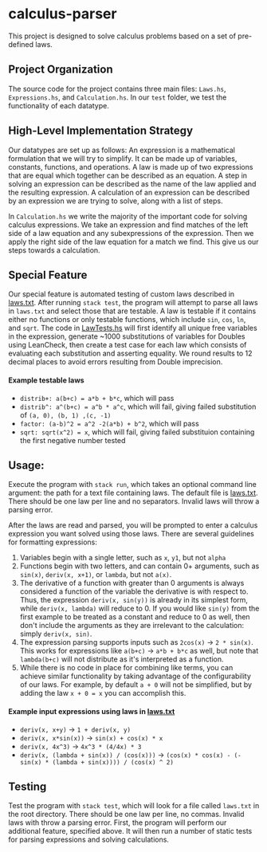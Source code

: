 # calculus-parser
This project is designed to solve calculus problems based on a set of pre-defined laws.

## Project Organization
The source code for the project contains three main files: `Laws.hs`, `Expressions.hs`, and `Calculation.hs`. In our `test` folder, we test the functionality of each datatype.

## High-Level Implementation Strategy
Our datatypes are set up as follows:
An expression is a mathematical formulation that we will try to simplify. It can be made up of variables, constants, functions, and operations. A law is made up of two expressions that are equal which together can be described as an equation. A step in solving an expression can be described as the name of the law applied and the resulting expression. A calculation of an expression can be described by an expression we are trying to solve, along with a list of steps.

In `Calculation.hs` we write the majority of the important code for solving calculus expressions. We take an expression and find matches of the left side of a law equation and any subexpressions of the expression. Then we apply the right side of the law equation for a match we find. This give us our steps towards a calculation.

## Special Feature
Our special feature is automated testing of custom laws described in [laws.txt](./laws.txt). After running `stack test`, the program will attempt to parse all laws in `laws.txt` and select those that are testable. A law is testable if it contains either no functions or only testable functions, which include `sin`, `cos`, `ln`, and `sqrt`. The code in [LawTests.hs](./test/LawTests.hs) will first identify all unique free variables in the expression, generate ~1000 substitutions of variables for Doubles using LeanCheck, then create a test case for each law which consists of evaluating each substitution and asserting equality. We round results to 12 decimal places to avoid errors resulting from Double imprecision.

#### Example testable laws
* `distrib+: a(b+c) = a*b + b*c`, which will pass
* `distrib^: a^(b+c) = a^b * a^c`, which will fail, giving failed substitution of `(a, 0), (b, 1) ,(c, -1)`
* `factor: (a-b)^2 = a^2 -2(a*b) + b^2`, which will pass
* `sqrt: sqrt(x^2) = x`, which will fail, giving failed substituion containing the first negative number tested

## Usage:
Execute the program with `stack run`, which takes an optional command line argument: the path for a text file containing laws. The default file is [laws.txt](./laws.txt). There should be one law per line and no separators. Invalid laws will throw a parsing error.

After the laws are read and parsed, you will be prompted to enter a calculus expression you want solved using those laws. There are several guidelines for formatting expressions:
1. Variables begin with a single letter, such as `x`, `y1`, but not `alpha`
2. Functions begin with two letters, and can contain 0+ arguments, such as `sin(x)`, `deriv(x, x+1)`, or `lambda`, but not `a(x)`.
3. The derivative of a function with greater than 0 arguments is always considered a function of the variable the derivative is with respect to. Thus, the expression `deriv(x, sin(y))` is already in its simplest form, while `deriv(x, lambda)` will reduce to 0. If you would like `sin(y)` from the first example to be treated as a constant and reduce to 0 as well, then don't include the arguments as they are irrelevant to the calculation: simply `deriv(x, sin)`.
4. The expression parsing supports inputs such as `2cos(x)` -> `2 * sin(x)`. This works for expressions like `a(b+c)` -> `a*b + b*c` as well, but note that `lambda(b+c)` will not distribute as it's interpreted as a function.
5. While there is no code in place for combining like terms, you can achieve similar functionality by taking advantage of the configurability of our laws. For example, by default `a + 0` will not be simplified, but by adding the law `x + 0 = x` you can accomplish this.

#### Example input expressions using laws in [laws.txt](./laws.txt)
* `deriv(x, x+y)` -> `1 + deriv(x, y)`
* `deriv(x, x*sin(x))` -> `sin(x) + cos(x) * x`
* `deriv(x, 4x^3)` -> `4x^3 * (4/4x) * 3`
* `deriv(x, (lambda + sin(x)) / (cos(x)))` -> `(cos(x) * cos(x) - (-sin(x) * (lambda + sin(x)))) / (cos(x) ^ 2)`

## Testing
Test the program with `stack test`, which will look for a file called `laws.txt` in the root directory. There should be one law per line, no commas. Invalid laws with throw a parsing error. First, the program will perform our additional feature, specified above. It will then run a number of static tests for parsing expressions and solving calculations.




